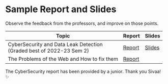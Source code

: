 # Sample Report and Slides

Observe the feedback from the professors, and improve on those points.

| Topic                                                        | Report                                    | Slides                                    |
| ------------------------------------------------------------ | ----------------------------------------- | ----------------------------------------- |
| CyberSecurity and Data Leak Detection<br />(Graded best of 2022-23 Sem 2) | [Report](assets/CyberSecurity_Report.pdf) | [Slides](assets/CyberSecurity_Slides.pdf) |
| The Problems of the Web and How to fix them                  | [Report](assets/Web_Report.pdf)           |                                           |

The CyberSecurity report has been provided by a junior. Thank you Sivaa! ✨
